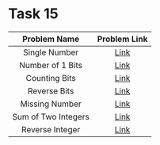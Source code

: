 # Task 15

| Problem Name | Problem Link |
| :----------: | :----------: |
| Single Number | [Link](https://leetcode.com/problems/single-number/) |
| Number of 1 Bits | [Link](https://leetcode.com/problems/number-of-1-bits/) |
| Counting Bits | [Link](https://leetcode.com/problems/counting-bits/) |
| Reverse Bits | [Link](https://leetcode.com/problems/reverse-bits/) |
| Missing Number | [Link](https://leetcode.com/problems/missing-number/) |
| Sum of Two Integers | [Link](https://leetcode.com/problems/sum-of-two-integers/submissions/) |
| Reverse Integer | [Link](https://leetcode.com/problems/reverse-integer/) |

